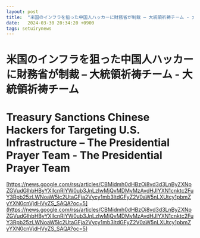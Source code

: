 ```yaml
---
layout: post
title:  "米国のインフラを狙った中国人ハッカーに財務省が制裁 – 大統領祈祷チーム - 大統領祈祷チーム"
date:   2024-03-30 20:34:20 +0900
tags: setuirynews 
---
```


# 米国のインフラを狙った中国人ハッカーに財務省が制裁 – 大統領祈祷チーム - 大統領祈祷チーム



# Treasury Sanctions Chinese Hackers for Targeting U.S. Infrastructure – The Presidential Prayer Team - The Presidential Prayer Team

[https://news.google.com/rss/articles/CBMidmh0dHBzOi8vd3d3LnByZXNpZGVudGlhbHByYXllcnRlYW0ub3JnLzIwMjQvMDMvMzAvdHJlYXN1cnktc2FuY3Rpb25zLWNoaW5lc2UtaGFja2Vycy1mb3ItdGFyZ2V0aW5nLXUtcy1pbmZyYXN0cnVjdHVyZS_SAQA?oc=5](https://news.google.com/rss/articles/CBMidmh0dHBzOi8vd3d3LnByZXNpZGVudGlhbHByYXllcnRlYW0ub3JnLzIwMjQvMDMvMzAvdHJlYXN1cnktc2FuY3Rpb25zLWNoaW5lc2UtaGFja2Vycy1mb3ItdGFyZ2V0aW5nLXUtcy1pbmZyYXN0cnVjdHVyZS_SAQA?oc=5)

